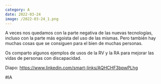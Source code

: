 ```yaml
--- 
category: A 
date: 2022-03-24 
image: /2022-03-24_1.png 
--- 
```


A veces nos quedamos con la parte negativa de las nuevas tecnologías, incluso con la parte más egoista del uso de las mismas. Pero también hay muchas cosas que se consiguen para el bien de muchas personas. 

Os comparto algunos ejemplos de usos de la RV y la RA para mejorar las vidas de personas con discapacidad. 

Diapo: https://www.linkedin.com/smart-links/AQHCHF3bpwPLhg

#IA